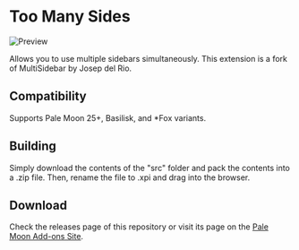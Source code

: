 # Too Many Sides
![Preview](preview.png)

Allows you to use multiple sidebars simultaneously.
This extension is a fork of MultiSidebar by Josep del Rio.

## Compatibility
Supports Pale Moon 25+, Basilisk, and *Fox variants.

## Building
Simply download the contents of the "src" folder and pack the contents into a .zip file. Then, rename the file to .xpi and drag into the browser.

## Download
Check the releases page of this repository or visit its page on the [Pale Moon Add-ons Site](https://addons.palemoon.org/themes/stratum/).
